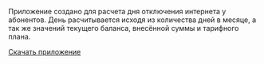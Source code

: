 Приложение создано для расчета дня отключения интернета у абонентов. 
День расчитывается исходя из количества дней в месяце, а так же значений текущего баланса, внесённой суммы и тарифного плана.

[Скачать приложение](https://github.com/rt-fan/kassa/raw/main/Assistant%20Cash_v04.exe)
